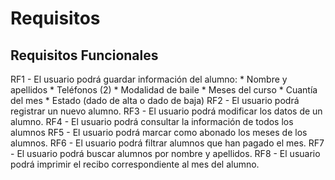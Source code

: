 # Requisitos 

## Requisitos Funcionales

RF1 - El usuario podrá guardar información del alumno:
    * Nombre y apellidos
    * Teléfonos (2)
    * Modalidad de baile
    * Meses del curso
    * Cuantía del mes
    * Estado (dado de alta o dado de baja)
RF2 - El usuario podrá registrar un nuevo alumno.
RF3 - El usuario podrá modificar los datos de un alumno.
RF4 - El usuario podrá consultar la información de todos los alumnos
RF5 - El usuario podrá marcar como abonado los meses de los alumnos.
RF6 - El usuario podrá filtrar alumnos que han pagado el mes.
RF7 - El usuario podrá buscar alumnos por nombre y apellidos.
RF8 - El usuario podrá imprimir el recibo correspondiente al mes del alumno.
